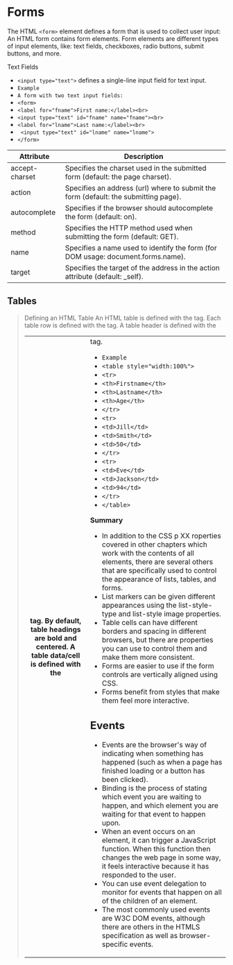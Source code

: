 # Forms
The HTML `<form>` element defines a form that is used to collect user input:
An HTML form contains form elements.
Form elements are different types of input elements, like: text fields, checkboxes, radio buttons, submit buttons, and more.

Text Fields
* `<input type="text">` defines a single-line input field for text input.
* `Example`
* `A form with two text input fields:`
* `<form>`
*  `<label for="fname">First name:</label><br>`
*  `<input type="text" id="fname" name="fname"><br>`
*  `<label for="lname">Last name:</label><br>`
* ` <input type="text" id="lname" name="lname">`
* `</form>`

Attribute    |  Description
---------|---------
accept-charset  |  Specifies the charset used in the submitted form (default: the page charset).	
action  |  Specifies an address (url) where to submit the form (default: the submitting page).
autocomplete   |  Specifies if the browser should autocomplete the form (default: on).
method    |  Specifies the HTTP method used when submitting the form (default: GET).
name  |  Specifies a name used to identify the form (for DOM usage: document.forms.name).
target  |  Specifies the target of the address in the action attribute (default: _self).


## Tables

> Defining an HTML Table
An HTML table is defined with the <table> tag.
Each table row is defined with the <tr> tag. A table header is defined with the <th> tag. By default, table headings are bold and centered. A table data/cell is defined with the <td> tag.

* `Example`
* `<table style="width:100%">`
*  `<tr>`
 *   `<th>Firstname</th>`
*    `<th>Lastname</th>`
*    `<th>Age</th>`
*  `</tr>`
*  `<tr>`
*    `<td>Jill</td>`
*    `<td>Smith</td>`
*    `<td>50</td>`
*  `</tr>`
*  `<tr>`
*    `<td>Eve</td>`
*    `<td>Jackson</td>`
*    `<td>94</td>`
*  `</tr>`
* `</table>`

**Summary**
* In addition to the CSS p XX roperties covered in other
chapters which work with the contents of all elements,
there are several others that are specifically used to
control the appearance of lists, tables, and forms.
* List markers can be given different appearances
using the list-style-type and list-style image
properties.
* Table cells can have different borders and spacing in
different browsers, but there are properties you can
use to control them and make them more consistent.
* Forms are easier to use if the form controls are
vertically aligned using CSS.
* Forms benefit from styles that make them feel more
interactive.

## Events
* Events are the browser's way of indicating when
something has happened (such as when a page has
finished loading or a button has been clicked).
* Binding is the process of stating which event you are
waiting to happen, and which element you are waiting
for that event to happen upon.
* When an event occurs on an element, it can trigger a
JavaScript function. When this function then changes
the web page in some way, it feels interactive because
it has responded to the user.
* You can use event delegation to monitor for events
that happen on all of the children of an element.
* The most commonly used events are W3C DOM
events, although there are others in the HTMLS
specification as well as browser-specific events.
